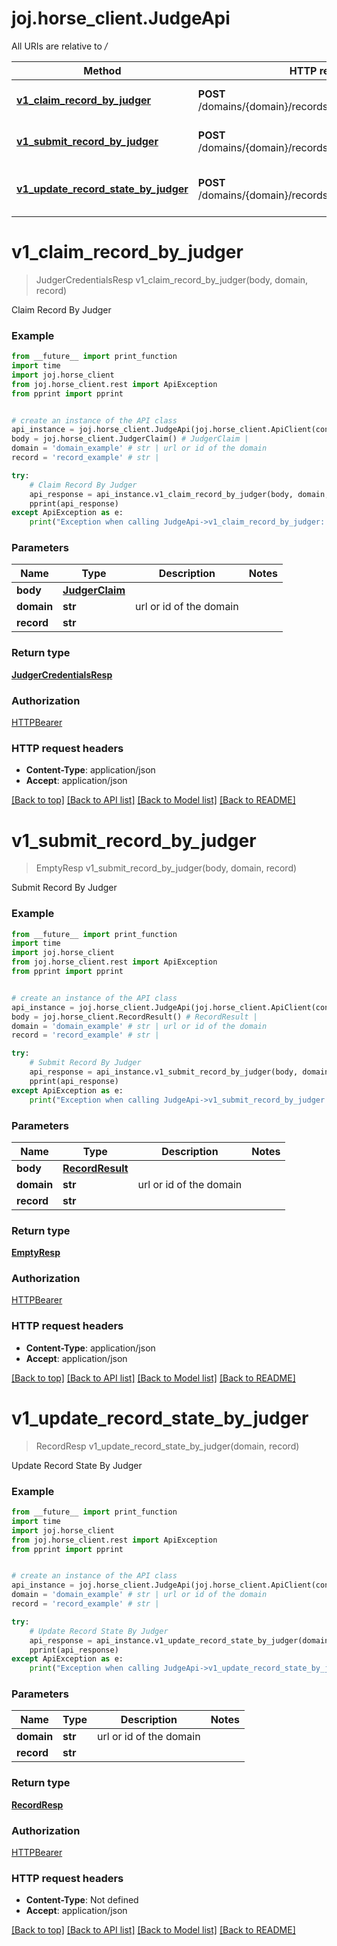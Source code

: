 # joj.horse_client.JudgeApi

All URIs are relative to */*

Method | HTTP request | Description
------------- | ------------- | -------------
[**v1_claim_record_by_judger**](JudgeApi.md#v1_claim_record_by_judger) | **POST** /domains/{domain}/records/{record}/judge/claim | Claim Record By Judger
[**v1_submit_record_by_judger**](JudgeApi.md#v1_submit_record_by_judger) | **POST** /domains/{domain}/records/{record}/judge/judgment | Submit Record By Judger
[**v1_update_record_state_by_judger**](JudgeApi.md#v1_update_record_state_by_judger) | **POST** /domains/{domain}/records/{record}/judge/state | Update Record State By Judger

# **v1_claim_record_by_judger**
> JudgerCredentialsResp v1_claim_record_by_judger(body, domain, record)

Claim Record By Judger

### Example
```python
from __future__ import print_function
import time
import joj.horse_client
from joj.horse_client.rest import ApiException
from pprint import pprint


# create an instance of the API class
api_instance = joj.horse_client.JudgeApi(joj.horse_client.ApiClient(configuration))
body = joj.horse_client.JudgerClaim() # JudgerClaim | 
domain = 'domain_example' # str | url or id of the domain
record = 'record_example' # str | 

try:
    # Claim Record By Judger
    api_response = api_instance.v1_claim_record_by_judger(body, domain, record)
    pprint(api_response)
except ApiException as e:
    print("Exception when calling JudgeApi->v1_claim_record_by_judger: %s\n" % e)
```

### Parameters

Name | Type | Description  | Notes
------------- | ------------- | ------------- | -------------
 **body** | [**JudgerClaim**](JudgerClaim.md)|  | 
 **domain** | **str**| url or id of the domain | 
 **record** | **str**|  | 

### Return type

[**JudgerCredentialsResp**](JudgerCredentialsResp.md)

### Authorization

[HTTPBearer](../README.md#HTTPBearer)

### HTTP request headers

 - **Content-Type**: application/json
 - **Accept**: application/json

[[Back to top]](#) [[Back to API list]](../README.md#documentation-for-api-endpoints) [[Back to Model list]](../README.md#documentation-for-models) [[Back to README]](../README.md)

# **v1_submit_record_by_judger**
> EmptyResp v1_submit_record_by_judger(body, domain, record)

Submit Record By Judger

### Example
```python
from __future__ import print_function
import time
import joj.horse_client
from joj.horse_client.rest import ApiException
from pprint import pprint


# create an instance of the API class
api_instance = joj.horse_client.JudgeApi(joj.horse_client.ApiClient(configuration))
body = joj.horse_client.RecordResult() # RecordResult | 
domain = 'domain_example' # str | url or id of the domain
record = 'record_example' # str | 

try:
    # Submit Record By Judger
    api_response = api_instance.v1_submit_record_by_judger(body, domain, record)
    pprint(api_response)
except ApiException as e:
    print("Exception when calling JudgeApi->v1_submit_record_by_judger: %s\n" % e)
```

### Parameters

Name | Type | Description  | Notes
------------- | ------------- | ------------- | -------------
 **body** | [**RecordResult**](RecordResult.md)|  | 
 **domain** | **str**| url or id of the domain | 
 **record** | **str**|  | 

### Return type

[**EmptyResp**](EmptyResp.md)

### Authorization

[HTTPBearer](../README.md#HTTPBearer)

### HTTP request headers

 - **Content-Type**: application/json
 - **Accept**: application/json

[[Back to top]](#) [[Back to API list]](../README.md#documentation-for-api-endpoints) [[Back to Model list]](../README.md#documentation-for-models) [[Back to README]](../README.md)

# **v1_update_record_state_by_judger**
> RecordResp v1_update_record_state_by_judger(domain, record)

Update Record State By Judger

### Example
```python
from __future__ import print_function
import time
import joj.horse_client
from joj.horse_client.rest import ApiException
from pprint import pprint


# create an instance of the API class
api_instance = joj.horse_client.JudgeApi(joj.horse_client.ApiClient(configuration))
domain = 'domain_example' # str | url or id of the domain
record = 'record_example' # str | 

try:
    # Update Record State By Judger
    api_response = api_instance.v1_update_record_state_by_judger(domain, record)
    pprint(api_response)
except ApiException as e:
    print("Exception when calling JudgeApi->v1_update_record_state_by_judger: %s\n" % e)
```

### Parameters

Name | Type | Description  | Notes
------------- | ------------- | ------------- | -------------
 **domain** | **str**| url or id of the domain | 
 **record** | **str**|  | 

### Return type

[**RecordResp**](RecordResp.md)

### Authorization

[HTTPBearer](../README.md#HTTPBearer)

### HTTP request headers

 - **Content-Type**: Not defined
 - **Accept**: application/json

[[Back to top]](#) [[Back to API list]](../README.md#documentation-for-api-endpoints) [[Back to Model list]](../README.md#documentation-for-models) [[Back to README]](../README.md)

